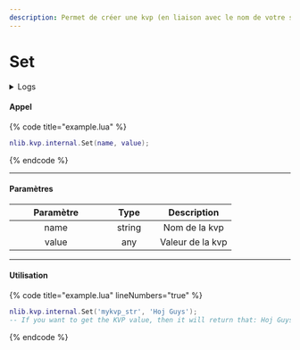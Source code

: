 ```yaml
---
description: Permet de créer une kvp (en liaison avec le nom de votre script).
---
```


# Set

<details>

<summary>Logs</summary>

Ajoutée en **v0.1.2**

</details>

#### Appel

{% code title="example.lua" %}
```lua
nlib.kvp.internal.Set(name, value);
```
{% endcode %}

***

#### Paramètres

<table><thead><tr><th width="151" align="center">Paramètre</th><th width="79" align="center">Type</th><th align="center">Description</th></tr></thead><tbody><tr><td align="center">name</td><td align="center">string</td><td align="center">Nom de la kvp</td></tr><tr><td align="center">value</td><td align="center">any</td><td align="center">Valeur de la kvp</td></tr></tbody></table>

***

#### Utilisation

{% code title="example.lua" lineNumbers="true" %}
```lua
nlib.kvp.internal.Set('mykvp_str', 'Hoj Guys');
-- If you want to get the KVP value, then it will return that: Hoj Guys
```
{% endcode %}
